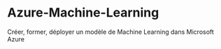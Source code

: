 # Azure-Machine-Learning
Créer, former, déployer un modèle de Machine Learning dans Microsoft Azure 
